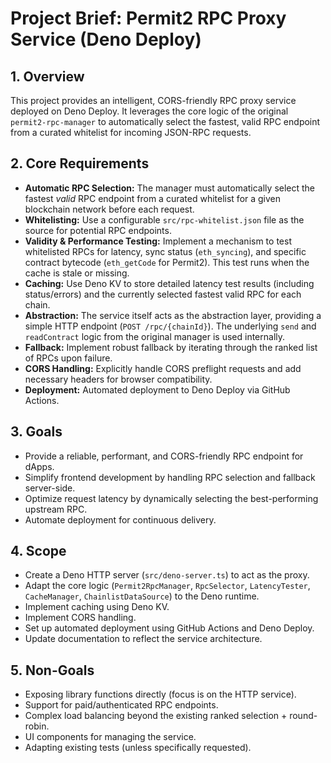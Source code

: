 # Project Brief: Permit2 RPC Proxy Service (Deno Deploy)

## 1. Overview

This project provides an intelligent, CORS-friendly RPC proxy service deployed on Deno Deploy. It leverages the core logic of the original `permit2-rpc-manager` to automatically select the fastest, valid RPC endpoint from a curated whitelist for incoming JSON-RPC requests.

## 2. Core Requirements

- **Automatic RPC Selection:** The manager must automatically select the fastest _valid_ RPC endpoint from a curated whitelist for a given blockchain network before each request.
- **Whitelisting:** Use a configurable `src/rpc-whitelist.json` file as the source for potential RPC endpoints.
- **Validity & Performance Testing:** Implement a mechanism to test whitelisted RPCs for latency, sync status (`eth_syncing`), and specific contract bytecode (`eth_getCode` for Permit2). This test runs when the cache is stale or missing.
- **Caching:** Use Deno KV to store detailed latency test results (including status/errors) and the currently selected fastest valid RPC for each chain.
- **Abstraction:** The service itself acts as the abstraction layer, providing a simple HTTP endpoint (`POST /rpc/{chainId}`). The underlying `send` and `readContract` logic from the original manager is used internally.
- **Fallback:** Implement robust fallback by iterating through the ranked list of RPCs upon failure.
- **CORS Handling:** Explicitly handle CORS preflight requests and add necessary headers for browser compatibility.
- **Deployment:** Automated deployment to Deno Deploy via GitHub Actions.

## 3. Goals

- Provide a reliable, performant, and CORS-friendly RPC endpoint for dApps.
- Simplify frontend development by handling RPC selection and fallback server-side.
- Optimize request latency by dynamically selecting the best-performing upstream RPC.
- Automate deployment for continuous delivery.

## 4. Scope

- Create a Deno HTTP server (`src/deno-server.ts`) to act as the proxy.
- Adapt the core logic (`Permit2RpcManager`, `RpcSelector`, `LatencyTester`, `CacheManager`, `ChainlistDataSource`) to the Deno runtime.
- Implement caching using Deno KV.
- Implement CORS handling.
- Set up automated deployment using GitHub Actions and Deno Deploy.
- Update documentation to reflect the service architecture.

## 5. Non-Goals

- Exposing library functions directly (focus is on the HTTP service).
- Support for paid/authenticated RPC endpoints.
- Complex load balancing beyond the existing ranked selection + round-robin.
- UI components for managing the service.
- Adapting existing tests (unless specifically requested).
